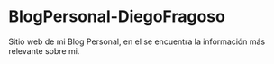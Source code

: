 # BlogPersonal-DiegoFragoso
Sitio web de mi Blog Personal, en el se encuentra la información más relevante sobre mi.

